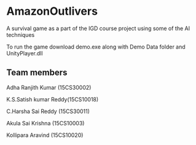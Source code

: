 # AmazonOutlivers
A survival game as a part of the IGD course project using some of the  AI techniques 

To run the game download demo.exe along with Demo Data folder and UnityPlayer.dll


## Team members


Adha Ranjith Kumar (15CS30002)

K.S.Satish kumar Reddy(15CS10018)

C.Harsha Sai Reddy (15CS30011)

Akula Sai Krishna (15CS10003)

Kollipara Aravind (15CS10020)
